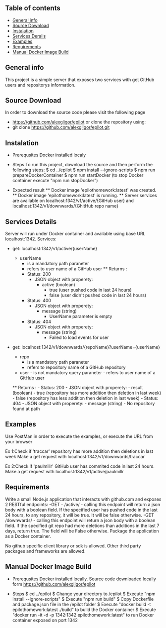 ## Table of contents
* [General info](#general-info)
* [Source Download](#source-download)
* [Instalation](#instalation)
* [Services Derails](#services-details)
* [Examples](#examples)
* [Requirements](#requirements)
* [Manual Docker Image Build](#manual-docker-image-build)

## General info

This project is a simple server that exposes two services with get GitHub users and repositorys information.
	

## Source Download

In order to download the source code please visit the following page
* https://github.com/alexgligor/epilot
or clone the repository using:
* git clone https://github.com/alexgligor/epilot.git
	

## Instalation

* Prerequsites
Docker installed localy

* Steps
To run this project, download the source and then perform the following steps:
$ cd ../epilot
$ npm install --ignore-scripts
$ npm run prepareDockerContainer
$ npm run startDocker (to stop Docker container execute "npm run stopDocker")

* Expected result
** Docker image 'epilothomework:latest' was created.
** Docker image 'epilothomework:latest' is running.
** Server services are available on localhost:1342/v1/active/{GitHub user} and localhost:1342/v1/downwards/{GhitHub repo name}


## Services Details

Server will run under Docker container and available using base URL localhost:1342.
Services:
 * get: localhost:1342/v1/active/{userName}
    - userName 
        - is a mandatory path paraneter
        - refers to user name of a GitHub user
    ** Returns :
        - Status: 200
            - JSON object with properety:
                - active (boolean)
                    - true (user pushed code in last 24 hours)
                    - false (user didn't pushed code in last 24 hours)
        - Status: 400
            - JSON object with properety:
                - message (string)
                    - UserName parameter is empty
        - Status: 404
            - JSON object with properety:
                - message (string)
                    - Failed to load events for user
            
 * get: localhost:1342/v1/downwards/{repoName}?userName={userName}
    - repo 
        - is a mandatory path paraneter
        - refers to repository name of a GitHub repository
    - user
            - is not mandatory query paraneter
            - refers to user name of a GitHub user
    
    ** Returns :
        - Status: 200
            - JSON object with properety:
                - result (boolean)
                    - true (repository has more addition then deletion in last week)
                    - false (repository has less addition then deletion in last week)
        - Status: 404
            - JSON object with properety:
                - message (string)
                    - No repository found at path

## Examples

Use PostMan in order to execute the examples, or execute the URL from your browser

Ex 1:Check if 'traccar' repository has more addition then deletions in last week
  Make a get request with localhost:1342/v1/downwards/traccar

Ex 2:Check if 'paulmillr' GitHub user has commited code in last 24 hours.
  Make a get request with localhost:1342/v1/active/paulmillr


## Requirements

Write a small Node.js application that interacts with github.com and exposes 2 RESTful endpoints:
-GET - /active/<user> - calling this endpoint will return a json body with a boolean field. If the specified user has pushed code in the last 24 hours, to any repository, it will be true. It will be false otherwise.
-GET /downwards/<repo> - calling this endpoint will return a json body with a boolean field. If the specified git repo had more deletions than additions in the last 7 days, return true. The field will be False otherwise.
Package the application as a Docker container.

No github specific client library or sdk is allowed. Other third party packages and frameworks are allowed.

## Manual Docker Image Build

* Prerequsites
Docker installed locally.
Source code downloaded locally form https://github.com/alexgligor/epilot

* Steps
$ cd ../epilot
$ Change your directory to /epilot
$ Execute "npm install --ignore-scripts"
$ Execute "npm run build"
$ Copy Dockerfile and package.json file in the /epilot folder
$ Execute "docker build -t epilothomework:latest ./build" to build the Docker container
$ Execute "docker run -it -d -p 1342:1342 epilothomework:latest" to run Docker container exposed on port 1342